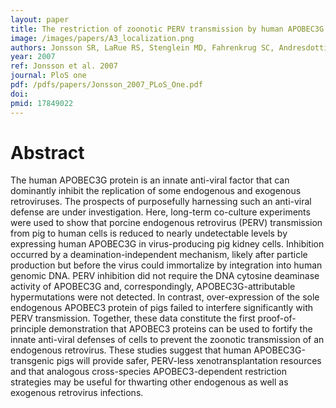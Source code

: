 ```yaml
---
layout: paper
title: The restriction of zoonotic PERV transmission by human APOBEC3G.
image: /images/papers/A3_localization.png
authors: Jonsson SR, LaRue RS, Stenglein MD, Fahrenkrug SC, Andresdottir V, Harris RS
year: 2007
ref: Jonsson et al. 2007
journal: PloS one
pdf: /pdfs/papers/Jonsson_2007_PLoS_One.pdf
doi: 
pmid: 17849022
---
```


# Abstract

The human APOBEC3G protein is an innate anti-viral factor that can dominantly inhibit the replication of some endogenous and exogenous retroviruses. The prospects of purposefully harnessing such an anti-viral defense are under investigation. Here, long-term co-culture experiments were used to show that porcine endogenous retrovirus (PERV) transmission from pig to human cells is reduced to nearly undetectable levels by expressing human APOBEC3G in virus-producing pig kidney cells. Inhibition occurred by a deamination-independent mechanism, likely after particle production but before the virus could immortalize by integration into human genomic DNA. PERV inhibition did not require the DNA cytosine deaminase activity of APOBEC3G and, correspondingly, APOBEC3G-attributable hypermutations were not detected. In contrast, over-expression of the sole endogenous APOBEC3 protein of pigs failed to interfere significantly with PERV transmission. Together, these data constitute the first proof-of-principle demonstration that APOBEC3 proteins can be used to fortify the innate anti-viral defenses of cells to prevent the zoonotic transmission of an endogenous retrovirus. These studies suggest that human APOBEC3G-transgenic pigs will provide safer, PERV-less xenotransplantation resources and that analogous cross-species APOBEC3-dependent restriction strategies may be useful for thwarting other endogenous as well as exogenous retrovirus infections.
